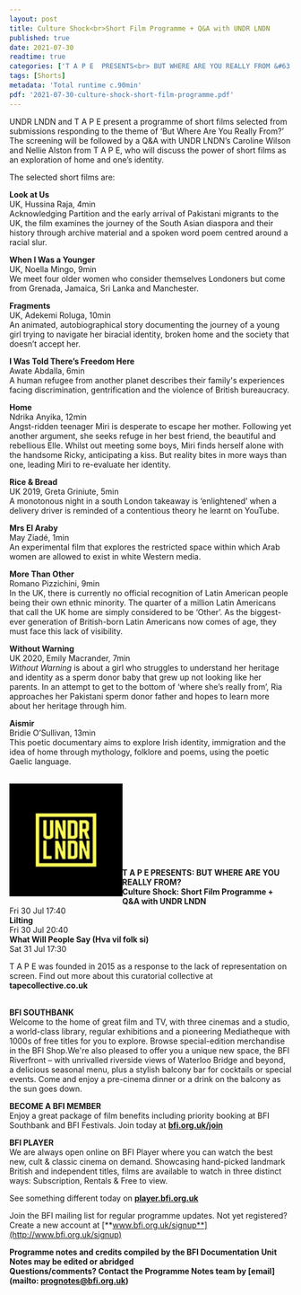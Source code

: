 ```yaml
---
layout: post
title: Culture Shock<br>Short Film Programme + Q&A with UNDR LNDN
published: true
date: 2021-07-30
readtime: true
categories: ['T A P E  PRESENTS<br> BUT WHERE ARE YOU REALLY FROM &#63']
tags: [Shorts]
metadata: 'Total runtime c.90min'
pdf: '2021-07-30-culture-shock-short-film-programme.pdf'
---
```


UNDR LNDN and T A P E present a programme of short films selected from submissions responding to the theme of ‘But Where Are You Really From?’ The screening will be followed by a Q&A with UNDR LNDN’s Caroline Wilson and Nellie Alston from T A P E, who will discuss the power of short films as an exploration of home and one’s identity.

The selected short films are:

**Look at Us**  
UK, Hussina Raja, 4min  
Acknowledging Partition and the early arrival of Pakistani migrants to the UK, the film examines the journey of the South Asian diaspora and their history through archive material and a spoken word poem centred around a racial slur.

**When I Was a Younger**  
UK, Noella Mingo, 9min  
We meet four older women who consider themselves Londoners but come from Grenada, Jamaica, Sri Lanka and Manchester.

**Fragments**  
UK, Adekemi Roluga, 10min  
An animated, autobiographical story documenting the journey of a young girl trying to navigate her biracial identity, broken home and the society that doesn’t accept her.

**I Was Told There’s Freedom Here**  
Awate Abdalla, 6min  
A human refugee from another planet describes their family's experiences facing discrimination, gentrification and the violence of British bureaucracy.

**Home**  
Ndrika Anyika, 12min  
Angst-ridden teenager Miri is desperate to escape her mother. Following yet another argument, she seeks refuge in her best friend, the beautiful and rebellious Elle. Whilst out meeting some boys, Miri finds herself alone with the handsome Ricky, anticipating a kiss. But reality bites in more ways than one, leading Miri to re-evaluate her identity.

**Rice & Bread**  
UK 2019, Greta Griniute, 5min  
A monotonous night in a south London takeaway is ‘enlightened’ when a delivery driver is reminded of a contentious theory he learnt on YouTube.

**Mrs El Araby**  
May Ziadé, 1min  
An experimental film that explores the restricted space within which Arab women are allowed to exist in white Western media.

**More Than Other**  
Romano Pizzichini, 9min  
In the UK, there is currently no official recognition of Latin American people being their own ethnic minority. The quarter of a million Latin Americans that call the UK home are simply considered to be ‘Other’. As the biggest-ever generation of British-born Latin Americans now comes of age, they must face this lack of visibility.

**Without Warning**  
UK 2020, Emily Macrander, 7min  
_Without Warning_ is about a girl who struggles to understand her heritage and identity as a sperm donor baby that grew up not looking like her parents. In an attempt to get to the bottom of ‘where she’s really from’, Ria approaches her Pakistani sperm donor father and hopes to learn more about her heritage through him.

**Aismir**  
Bridie O’Sullivan, 13min  
This poetic documentary aims to explore Irish identity, immigration and the idea of home through mythology, folklore and poems, using the poetic Gaelic language.
<br><br>

<img style="float: left;" src="/img/undr-lndn-logo-01.jpg" width="40%" height="40%"><br>
<br><br><br><br><br><br><br>


**T A P E PRESENTS:  BUT WHERE ARE YOU  REALLY FROM?**<br>
**Culture Shock: Short Film Programme  + Q&A with UNDR LNDN**<br>
Fri 30 Jul 17:40<br>
**Lilting**<br>
Fri 30 Jul 20:40<br>
**What Will People Say (Hva vil folk si)**<br>
Sat 31 Jul 17:30<br>

T A P E was founded in 2015 as a response to the lack of representation on screen. Find out more about this curatorial collective at **tapecollective.co.uk**
<br><br>

**BFI SOUTHBANK**  
Welcome to the home of great film and TV, with three cinemas and a studio, a world-class library, regular exhibitions and a pioneering Mediatheque with 1000s of free titles for you to explore. Browse special-edition merchandise in the BFI Shop.We&#39;re also pleased to offer you a unique new space, the BFI Riverfront – with unrivalled riverside views of Waterloo Bridge and beyond, a delicious seasonal menu, plus a stylish balcony bar for cocktails or special events. Come and enjoy a pre-cinema dinner or a drink on the balcony as the sun goes down.  

**BECOME A BFI MEMBER**  
Enjoy a great package of film benefits including priority booking at BFI Southbank and BFI Festivals. Join today at [**bfi.org.uk/join**](http://www.bfi.org.uk/join)  

**BFI PLAYER**  
 We are always open online on BFI Player where you can watch the best new, cult &amp; classic cinema on demand. Showcasing hand-picked landmark British and independent titles, films are available to watch in three distinct ways: Subscription, Rentals &amp; Free to view.  

See something different today on [**player.bfi.org.uk**](https://player.bfi.org.uk)  

Join the BFI mailing list for regular programme updates. Not yet registered? Create a new account at [**www.bfi.org.uk/signup**](http://www.bfi.org.uk/signup)

**Programme notes and credits compiled by the BFI Documentation Unit  
Notes may be edited or abridged  
Questions/comments? Contact the Programme Notes team by [email](mailto: prognotes@bfi.org.uk)**

<!--stackedit_data:
eyJoaXN0b3J5IjpbLTMxNTA1OTUxNV19
-->
